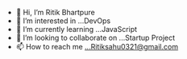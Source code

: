 - 👋 Hi, I’m Ritik Bhartpure
- 👀 I’m interested in ...DevOps
- 🌱 I’m currently learning ...JavaScript
- 💞️ I’m looking to collaborate on ...Startup Project
- 📫 How to reach me ...Ritiksahu0321@gmail.com
